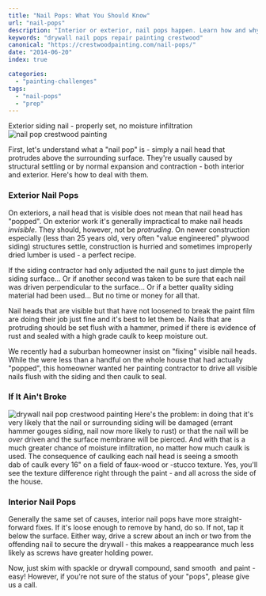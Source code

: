 ```yaml
---
title: "Nail Pops: What You Should Know"
url: "nail-pops"
description: "Interior or exterior, nail pops happen. Learn how and why, and what reasonable expectations might be."
keywords: "drywall nail pops repair painting crestwood"
canonical: "https://crestwoodpainting.com/nail-pops/"
date: "2014-06-20"
index: true

categories:
  - "painting-challenges"
tags:
  - "nail-pops"
  - "prep"
---
```

Exterior siding nail - properly set, no moisture infiltration
![nail pop crestwood painting](/images/nail-pop-surface-intact.webp)

First, let's understand what a "nail pop" is - simply a nail head that protrudes above the surrounding surface. They're usually caused by structural settling or by normal expansion and contraction - both interior and exterior. Here's how to deal with them.

### Exterior Nail Pops

On exteriors, a nail head that is visible does not mean that nail head has "popped". On exterior work it's generally impractical to make nail heads _invisible_. They should, however, not be _protruding_. On newer construction especially (less than 25 years old, very often "value engineered" plywood siding) structures settle, construction is hurried and sometimes improperly dried lumber is used - a perfect recipe.

If the siding contractor had only adjusted the nail guns to just dimple the siding surface... Or if another second was taken to be sure that each nail was driven perpendicular to the surface... Or if a better quality siding material had been used... But no time or money for all that.

Nail heads that are visible but that have not loosened to break the paint film are doing their job just fine and it's best to let them be. Nails that are protruding should be set flush with a hammer, primed if there is evidence of rust and sealed with a high grade caulk to keep moisture out.

We recently had a suburban homeowner insist on "fixing" visible nail heads. While the were less than a handful on the whole house that had actually "popped", this homeowner wanted her painting contractor to drive all visible nails flush with the siding and then caulk to seal.

### If It Ain't Broke

![drywall nail pop crestwood painting](/images/nail-pop-drywall.webp)
Here's the problem: in doing that it's very likely that the nail or surrounding siding will be damaged (errant hammer gouges siding, nail now more likely to rust) or that the nail will be _over_ driven and the surface membrane will be pierced. And with that is a much greater chance of moisture infiltration, no matter how much caulk is used. The consequence of caulking each nail head is seeing a smooth dab of caulk every 16" on a field of faux-wood or -stucco texture. Yes, you'll see the texture difference right through the paint - and all across the side of the house.

### Interior Nail Pops

Generally the same set of causes, interior nail pops have more straight-forward fixes. If it's loose enough to remove by hand, do so. If not, tap it below the surface. Either way, drive a screw about an inch or two from the offending nail to secure the drywall - this makes a reappearance much less likely as screws have greater holding power.

Now, just skim with spackle or drywall compound, sand smooth  and paint - easy! However, if you're not sure of the status of your "pops", please give us a call.
